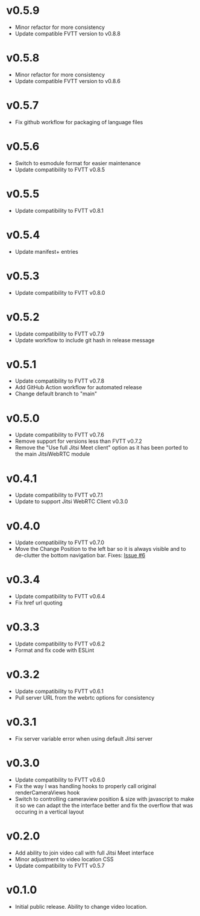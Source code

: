 # v0.5.9

- Minor refactor for more consistency
- Update compatible FVTT version to v0.8.8

# v0.5.8

- Minor refactor for more consistency
- Update compatible FVTT version to v0.8.6

# v0.5.7

- Fix github workflow for packaging of language files

# v0.5.6

- Switch to esmodule format for easier maintenance
- Update compatibility to FVTT v0.8.5

# v0.5.5

- Update compatibility to FVTT v0.8.1

# v0.5.4

- Update manifest+ entries

# v0.5.3

- Update compatibility to FVTT v0.8.0

# v0.5.2

- Update compatibility to FVTT v0.7.9
- Update workflow to include git hash in release message

# v0.5.1

- Update compatibility to FVTT v0.7.8
- Add GitHub Action workflow for automated release
- Change default branch to "main"

# v0.5.0

- Update compatibility to FVTT v0.7.6
- Remove support for versions less than FVTT v0.7.2
- Remove the "Use full Jitsi Meet client" option as it has been ported to the main JitsiWebRTC module

# v0.4.1

- Update compatibility to FVTT v0.7.1
- Update to support Jitsi WebRTC Client v0.3.0

# v0.4.0

- Update compatibility to FVTT v0.7.0
- Move the Change Position to the left bar so it is always visible and to de-clutter the bottom navigation bar. Fixes: [Issue #6](https://github.com/bekriebel/fvtt-module-webrtc_tweaks/issues/6)

# v0.3.4

- Update compatibility to FVTT v0.6.4
- Fix href url quoting

# v0.3.3

- Update compatibility to FVTT v0.6.2
- Format and fix code with ESLint

# v0.3.2

- Update compatibility to FVTT v0.6.1
- Pull server URL from the webrtc options for consistency

# v0.3.1

- Fix server variable error when using default Jitsi server

# v0.3.0

- Update compatibility to FVTT v0.6.0
- Fix the way I was handling hooks to properly call original renderCameraViews hook
- Switch to controlling cameraview position & size with javascript to make it so we can adapt the the interface better and fix the overflow that was occuring in a vertical layout

# v0.2.0

- Add ability to join video call with full Jitsi Meet interface
- Minor adjustment to video location CSS
- Update compatibility to FVTT v0.5.7

# v0.1.0

- Initial public release. Ability to change video location.
